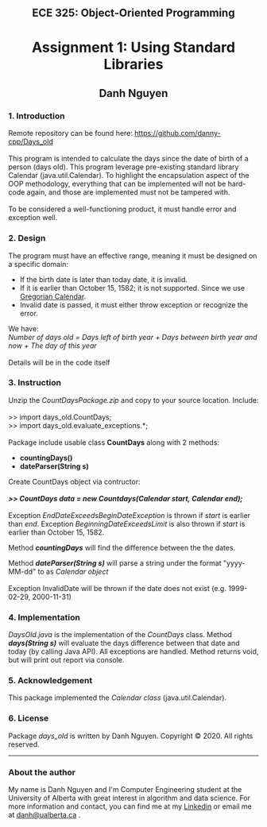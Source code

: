 <h2 align="center">ECE 325: Object-Oriented Programming</h2>
<h1 align="center">Assignment 1: Using Standard Libraries</h1>
<h2 align="center">Danh Nguyen</h2>

<h3> 1. Introduction </h3>
  <p>
    Remote repository can be found here: <a href="https://github.com/danny-cpp/Days_old">https://github.com/danny-cpp/Days_old</a></br></br>
    This program is intended to calculate the days since the date of birth of a person (days old). This program leverage pre-existing standard library Calendar (java.util.Calendar). To highlight the encapsulation aspect of the OOP methodology, everything that can be implemented will not be hard-code again, and those are implemented must not be tampered with.</br></br>
    To be considered a well-functioning product, it must handle error and exception well. 
  </p>
  
<h3> 2. Design </h3>
  <p>
    The program must have an effective range, meaning it must be designed on a specific domain:
  </p>
  <ul>  
        <li> If the birth date is later than today date, it is invalid. </li>
        <li> If it is earlier than October 15, 1582; it is not supported. Since we use <a href="https://en.wikipedia.org/wiki/Gregorian_calendar">Gregorian Calendar</a>. </li>
        <li> Invalid date is passed, it must either throw exception or recognize the error.
  </ul>
  <p>
    We have:</br>
    <i>Number of days old = Days left of birth year + Days between birth year and now + The day of this year</i></br></br>
    Details will be in the code itself
  </p>

<h3> 3. Instruction </h3>
  <p>
    Unzip the <i>CountDaysPackage.zip</i> and copy to your source location. Include: <br><br>
    >> import days_old.CountDays; <br>
    >> import days_old.evaluate_exceptions.*; <br><br>
    Package include usable class <strong>CountDays</strong> along with 2 methods:
     <ul>  
        <li> <strong>countingDays()</strong> </li>
        <li> <strong>dateParser(String s)</strong> </li>
    </ul>
  </p>
  <p>
    Create CountDays object via contructor:<br><br>
    <strong><i>>> CountDays data = new Countdays(Calendar start, Calendar end); </i></strong><br><br>
    Exception <i>EndDateExceedsBeginDateException</i> is thrown if <i>start</i> is earlier than <i>end</i>. Exception <i>BeginningDateExceedsLimit</i> is also thrown if <i>start</i> is earlier than October 15, 1582.
   
  </p>
  <p>
    Method <i><strong>countingDays</strong></i> will find the difference between the the dates.
  </p>
  <p>
    Method <i><strong>dateParser(String s)</strong></i> will parse a string under the format "yyyy-MM-dd" to as <i>Calendar object</i><br><br>
    Exception InvalidDate will be thrown if the date does not exist (e.g. 1999-02-29, 2000-11-31)
  </p>
  
<h3> 4. Implementation </h3>
  <p>
    <i>DaysOld.java</i> is the implementation of the <i>CountDays</i> class. Method <i><strong>days(String s)</strong></i> will evaluate the days difference
    between that date and today (by calling Java API). All exceptions are handled. Method returns void, but will print out report via
    console.
  </p>
  
<h3> 5. Acknowledgement </h3>
  <p>
    This package implemented the <i>Calendar class</i> (java.util.Calendar).
  </p>
  
<h3> 6. License </h3>
    <p>
        Package <i>days_old</i> is written by Danh Nguyen. Copyright © 2020. All rights reserved.
    </p>

___    
<h3>About the author</h3>
  <p> 
    My name is Danh Nguyen and I'm Computer Engineering student at the University of Alberta with great interest in algorithm and data science. 
    For more information and contact, you can find me at my <a href="https://www.linkedin.com/in/danh-h-nguyen/">Linkedin</a> or email me at 
    <a href="mailto:danh@ualberta.ca">danh@ualberta.ca</a> .
  </p>
  